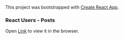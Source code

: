 This project was bootstrapped with [Create React App](https://github.com/facebook/create-react-app).

### React Users - Posts

Open [Link](https://react-users.netlify.com/) to view it in the browser.